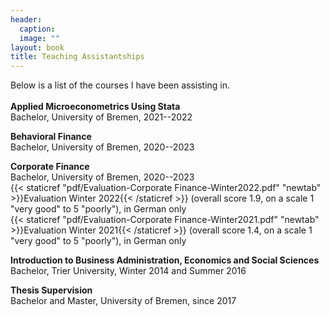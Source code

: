 ```yaml
---
header: 
  caption: 
  image: ""
layout: book
title: Teaching Assistantships
---
```


Below is a list of the courses I have been assisting in. 
<br></br>
**Applied Microeconometrics Using Stata**
<br>Bachelor, University of Bremen, 2021--2022</br>

**Behavioral Finance**
<br>Bachelor, University of Bremen, 2020--2023</br>

**Corporate Finance**
<br>Bachelor, University of Bremen, 2020--2023</br>
{{< staticref "pdf/Evaluation-Corporate Finance-Winter2022.pdf" "newtab" >}}Evaluation Winter 2022{{< /staticref >}} (overall score 1.9, on a scale 1 "very good" to 5 "poorly"), in German only<br>
{{< staticref "pdf/Evaluation-Corporate Finance-Winter2021.pdf" "newtab" >}}Evaluation Winter 2021{{< /staticref >}} (overall score 1.4, on a scale 1 "very good" to 5 "poorly"), in German only

**Introduction to Business Administration, Economics and Social Sciences**
<br>Bachelor, Trier University, Winter 2014 and Summer 2016</br>

**Thesis Supervision**
<br> Bachelor and Master, University of Bremen, since 2017</br>

